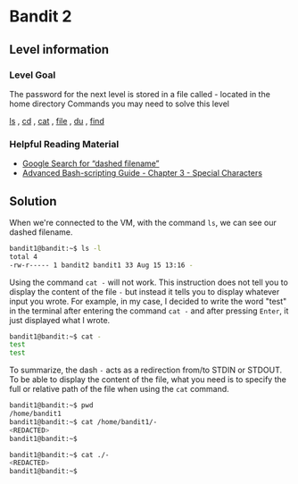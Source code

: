 # Bandit 2

## Level information

### Level Goal

The password for the next level is stored in a file called - located in the home directory
Commands you may need to solve this level

[ls](https://manpages.ubuntu.com/manpages/noble/man1/ls.1.html) , [cd](https://manpages.ubuntu.com/manpages/noble/man1/cd.1posix.html) , [cat](https://manpages.ubuntu.com/manpages/noble/man1/cat.1.html) , [file](https://manpages.ubuntu.com/manpages/noble/man1/file.1.html) , [du](https://manpages.ubuntu.com/manpages/noble/man1/du.1.html) , [find](https://manpages.ubuntu.com/manpages/noble/man1/find.1.html)

### Helpful Reading Material

* [Google Search for “dashed filename”](https://www.google.com/search?q=dashed+filename)
* [Advanced Bash-scripting Guide - Chapter 3 - Special Characters](https://linux.die.net/abs-guide/special-chars.html)

## Solution

When we're connected to the VM, with the command ```ls```, we can see our dashed filename.

```bash
bandit1@bandit:~$ ls -l
total 4
-rw-r----- 1 bandit2 bandit1 33 Aug 15 13:16 -
```

Using the command ```cat -``` will not work. This instruction does not tell you to display the content of the file ```-``` but instead it tells you to display whatever input you wrote. For example, in my case, I decided to write the word "test" in the terminal after entering the command ```cat -``` and after pressing ```Enter```, it just displayed what I wrote.

```bash
bandit1@bandit:~$ cat -
test
test
```

To summarize, the dash ```-``` acts as a redirection from/to STDIN or STDOUT. To be able to display the content of the file, what you need is to specify the full or relative path of the file when using the ```cat``` command.

```bash
bandit1@bandit:~$ pwd
/home/bandit1
bandit1@bandit:~$ cat /home/bandit1/-
<REDACTED>
bandit1@bandit:~$ 
```

```bash
bandit1@bandit:~$ cat ./-
<REDACTED>
bandit1@bandit:~$ 
```
